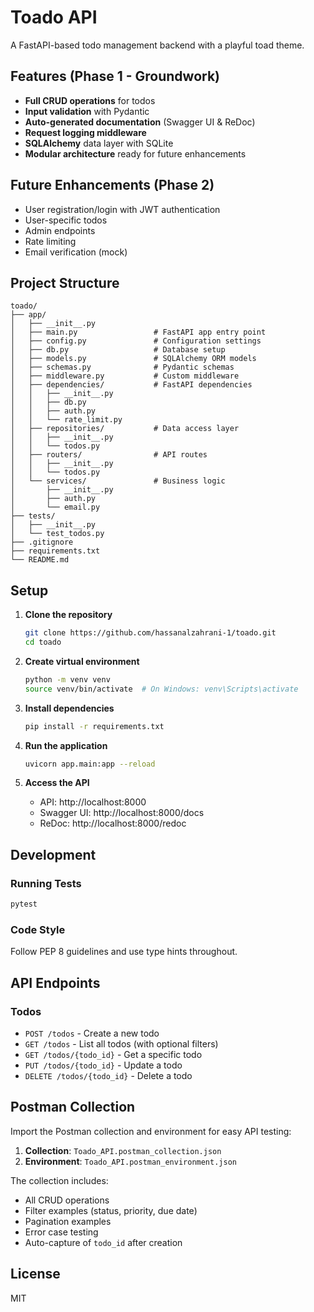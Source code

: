 # Toado API

A FastAPI-based todo management backend with a playful toad theme.

## Features (Phase 1 - Groundwork)

- **Full CRUD operations** for todos
- **Input validation** with Pydantic
- **Auto-generated documentation** (Swagger UI & ReDoc)
- **Request logging middleware**
- **SQLAlchemy** data layer with SQLite
- **Modular architecture** ready for future enhancements

## Future Enhancements (Phase 2)

- User registration/login with JWT authentication
- User-specific todos
- Admin endpoints
- Rate limiting
- Email verification (mock)

## Project Structure

```
toado/
├── app/
│   ├── __init__.py
│   ├── main.py                 # FastAPI app entry point
│   ├── config.py               # Configuration settings
│   ├── db.py                   # Database setup
│   ├── models.py               # SQLAlchemy ORM models
│   ├── schemas.py              # Pydantic schemas
│   ├── middleware.py           # Custom middleware
│   ├── dependencies/           # FastAPI dependencies
│   │   ├── __init__.py
│   │   ├── db.py
│   │   ├── auth.py
│   │   └── rate_limit.py
│   ├── repositories/           # Data access layer
│   │   ├── __init__.py
│   │   └── todos.py
│   ├── routers/                # API routes
│   │   ├── __init__.py
│   │   └── todos.py
│   └── services/               # Business logic
│       ├── __init__.py
│       ├── auth.py
│       └── email.py
├── tests/
│   ├── __init__.py
│   └── test_todos.py
├── .gitignore
├── requirements.txt
└── README.md
```

## Setup

1. **Clone the repository**
   ```bash
   git clone https://github.com/hassanalzahrani-1/toado.git
   cd toado
   ```

2. **Create virtual environment**
   ```bash
   python -m venv venv
   source venv/bin/activate  # On Windows: venv\Scripts\activate
   ```

3. **Install dependencies**
   ```bash
   pip install -r requirements.txt
   ```

4. **Run the application**
   ```bash
   uvicorn app.main:app --reload
   ```

5. **Access the API**
   - API: http://localhost:8000
   - Swagger UI: http://localhost:8000/docs
   - ReDoc: http://localhost:8000/redoc

## Development

### Running Tests
```bash
pytest
```

### Code Style
Follow PEP 8 guidelines and use type hints throughout.

## API Endpoints

### Todos
- `POST /todos` - Create a new todo
- `GET /todos` - List all todos (with optional filters)
- `GET /todos/{todo_id}` - Get a specific todo
- `PUT /todos/{todo_id}` - Update a todo
- `DELETE /todos/{todo_id}` - Delete a todo

## Postman Collection

Import the Postman collection and environment for easy API testing:

1. **Collection**: `Toado_API.postman_collection.json`
2. **Environment**: `Toado_API.postman_environment.json`

The collection includes:
- All CRUD operations
- Filter examples (status, priority, due date)
- Pagination examples
- Error case testing
- Auto-capture of `todo_id` after creation

## License

MIT
